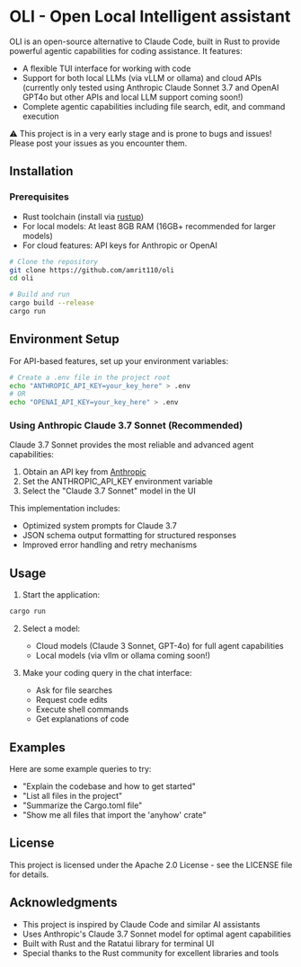 # OLI - Open Local Intelligent assistant

OLI is an open-source alternative to Claude Code, built in Rust to provide powerful agentic capabilities for coding assistance. It features:

- A flexible TUI interface for working with code
- Support for both local LLMs (via vLLM or ollama) and cloud APIs (currently only tested using Anthropic Claude Sonnet 3.7 and OpenAI GPT4o but other APIs and local LLM support coming soon!)
- Complete agentic capabilities including file search, edit, and command execution

⚠️ This project is in a very early stage and is prone to bugs and issues! Please post your issues as you encounter them.

## Installation

### Prerequisites

- Rust toolchain (install via [rustup](https://rustup.rs/))
- For local models: At least 8GB RAM (16GB+ recommended for larger models)
- For cloud features: API keys for Anthropic or OpenAI

```bash
# Clone the repository
git clone https://github.com/amrit110/oli
cd oli

# Build and run
cargo build --release
cargo run
```

## Environment Setup

For API-based features, set up your environment variables:

```bash
# Create a .env file in the project root
echo "ANTHROPIC_API_KEY=your_key_here" > .env
# OR
echo "OPENAI_API_KEY=your_key_here" > .env
```

### Using Anthropic Claude 3.7 Sonnet (Recommended)

Claude 3.7 Sonnet provides the most reliable and advanced agent capabilities:

1. Obtain an API key from [Anthropic](https://www.anthropic.com/)
2. Set the ANTHROPIC_API_KEY environment variable
3. Select the "Claude 3.7 Sonnet" model in the UI

This implementation includes:
- Optimized system prompts for Claude 3.7
- JSON schema output formatting for structured responses
- Improved error handling and retry mechanisms

## Usage

1. Start the application:
```bash
cargo run
```

2. Select a model:
   - Cloud models (Claude 3 Sonnet, GPT-4o) for full agent capabilities
   - Local models (via vllm or ollama coming soon!)

3. Make your coding query in the chat interface:
   - Ask for file searches
   - Request code edits
   - Execute shell commands
   - Get explanations of code

## Examples

Here are some example queries to try:

- "Explain the codebase and how to get started"
- "List all files in the project"
- "Summarize the Cargo.toml file"
- "Show me all files that import the 'anyhow' crate"

## License

This project is licensed under the Apache 2.0 License - see the LICENSE file for details.

## Acknowledgments

- This project is inspired by Claude Code and similar AI assistants
- Uses Anthropic's Claude 3.7 Sonnet model for optimal agent capabilities
- Built with Rust and the Ratatui library for terminal UI
- Special thanks to the Rust community for excellent libraries and tools
